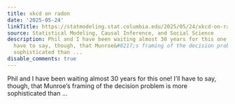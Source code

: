 ```yaml
---
title: xkcd on radon
date: '2025-05-24'
linkTitle: https://statmodeling.stat.columbia.edu/2025/05/24/xkcd-on-radon/
source: Statistical Modeling, Causal Inference, and Social Science
description: Phil and I have been waiting almost 30 years for this one! I&#8217;ll
  have to say, though, that Munroe&#8217;s framing of the decision problem is more
  sophisticated than ...
disable_comments: true
---
```

Phil and I have been waiting almost 30 years for this one! I&#8217;ll have to say, though, that Munroe&#8217;s framing of the decision problem is more sophisticated than ...